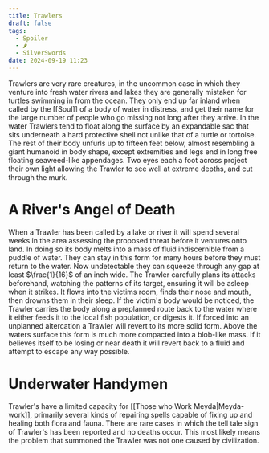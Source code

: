 ```yaml
---
title: Trawlers
draft: false
tags:
  - Spoiler
  - 🌶
  - SilverSwords
date: 2024-09-19 11:23
---
```

Trawlers are very rare creatures, in the uncommon case in which they venture into fresh water rivers and lakes they are generally mistaken for turtles swimming in from the ocean. They only end up far inland when called by the [[Soul]] of a body of water in distress, and get their name for the large number of people who go missing not long after they arrive. 
In the water Trawlers tend to float along the surface by an expandable sac that sits underneath a hard protective shell not unlike that of a turtle or tortoise. The rest of their body unfurls up to fifteen feet below, almost resembling a giant humanoid in body shape, except extremities and legs end in long free floating seaweed-like appendages. Two eyes each a foot across project their own light allowing the Trawler to see well at extreme depths, and cut through the murk. 
# A River's Angel of Death
When a Trawler has been called by a lake or river it will spend several weeks in the area assessing the proposed threat before it ventures onto land. In doing so its body melts into a mass of fluid indiscernible from a puddle of water. They can stay in this form for many hours before they must return to the water. Now undetectable they can squeeze through any gap at least $\frac{1}{16}$ of an inch wide. The Trawler carefully plans its attacks beforehand, watching the patterns of its target, ensuring it will be asleep when it strikes. It flows into the victims room, finds their nose and mouth, then drowns them in their sleep. If the victim's body would be noticed, the Trawler carries the body along a preplanned route back to the water where it either feeds it to the local fish population, or digests it.
If forced into an unplanned altercation a Trawler will revert to its more solid form. Above the waters surface this form is much more compacted into a blob-like mass. If it believes itself to be losing or near death it will revert back to a fluid and attempt to escape any way possible.
# Underwater Handymen
Trawler's have a limited capacity for [[Those who Work Meyda|Meyda-work]], primarily several kinds of repairing spells capable of fixing up and healing both flora and fauna. There are rare cases in which the tell tale sign of Trawler's has been reported and no deaths occur. This most likely means the problem that summoned the Trawler was not one caused by civilization.